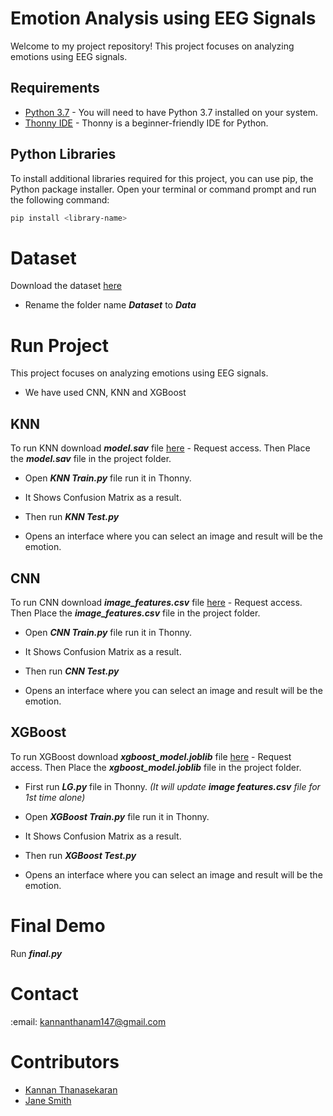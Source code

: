 # Emotion Analysis using EEG Signals

Welcome to my project repository! This project focuses on analyzing emotions using EEG signals.

## Requirements

- [Python 3.7](https://www.python.org/downloads/release/python-370/) - You will need to have Python 3.7 installed on your system.
- [Thonny IDE](https://thonny.org/) - Thonny is a beginner-friendly IDE for Python.

## Python Libraries

To install additional libraries required for this project, you can use pip, the Python package installer. Open your terminal or command prompt and run the following command:

```bash
pip install <library-name>
```

# Dataset

Download the dataset [here](https://drive.google.com/drive/folders/13jF8KnoJr6n61YOMvRebPv6iPVfjlhMU?usp=drive_link)
 - Rename the folder name ***Dataset*** to ***Data***

# Run Project

This project focuses on analyzing emotions using EEG signals.

- We have used CNN, KNN and XGBoost

## KNN
To run KNN download ***model.sav*** file [here](https://drive.google.com/file/d/1qQNEHYDGa5ycOnZ97DEpn4aNnXRnESJY/view?usp=sharing) - Request access.
Then Place the ***model.sav*** file in the project folder.

- Open ***KNN Train.py*** file run it in Thonny.
- It Shows Confusion Matrix as a result.

- Then run ***KNN Test.py***
- Opens an interface where you can select an image and result will be the emotion.

## CNN
To run CNN download ***image_features.csv*** file [here](https://drive.google.com/file/d/19ZJkJI5RJOrNfQ0UV4Blb4mIEs2ZAjJn/view?usp=drive_link) - Request access.
Then Place the ***image_features.csv*** file in the project folder.

- Open ***CNN Train.py*** file run it in Thonny.
- It Shows Confusion Matrix as a result.

- Then run ***CNN Test.py***
- Opens an interface where you can select an image and result will be the emotion.

## XGBoost
To run XGBoost download ***xgboost_model.joblib*** file [here](https://drive.google.com/file/d/19sPzh1SFg3o_kEXA4mUMwzgJDH5Kky9y/view?usp=drive_link) - Request access.
Then Place the ***xgboost_model.joblib*** file in the project folder.
- First run ***LG.py*** file in Thonny. *(It will update ***image features.csv*** file for 1st time alone)*
- Open ***XGBoost Train.py*** file run it in Thonny.
- It Shows Confusion Matrix as a result.

- Then run ***XGBoost Test.py***
- Opens an interface where you can select an image and result will be the emotion.

# Final Demo

Run ***final.py***

# Contact

<p>:email: <a href="mailto:kannanthanam147@gmail.com">kannanthanam147@gmail.com</a></p>

# Contributors

- [Kannan Thanasekaran](https://github.com/KannanThanam)
- [Jane Smith](https://github.com/janesmith)

